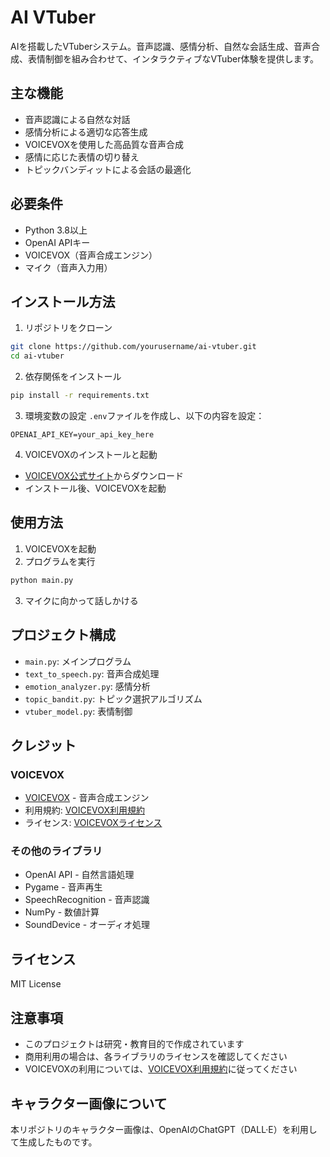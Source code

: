 # AI VTuber

AIを搭載したVTuberシステム。音声認識、感情分析、自然な会話生成、音声合成、表情制御を組み合わせて、インタラクティブなVTuber体験を提供します。

## 主な機能

- 音声認識による自然な対話
- 感情分析による適切な応答生成
- VOICEVOXを使用した高品質な音声合成
- 感情に応じた表情の切り替え
- トピックバンディットによる会話の最適化

## 必要条件

- Python 3.8以上
- OpenAI APIキー
- VOICEVOX（音声合成エンジン）
- マイク（音声入力用）

## インストール方法

1. リポジトリをクローン
```bash
git clone https://github.com/yourusername/ai-vtuber.git
cd ai-vtuber
```

2. 依存関係をインストール
```bash
pip install -r requirements.txt
```

3. 環境変数の設定
`.env`ファイルを作成し、以下の内容を設定：
```
OPENAI_API_KEY=your_api_key_here
```

4. VOICEVOXのインストールと起動
- [VOICEVOX公式サイト](https://voicevox.hiroshiba.jp/)からダウンロード
- インストール後、VOICEVOXを起動

## 使用方法

1. VOICEVOXを起動
2. プログラムを実行
```bash
python main.py
```
3. マイクに向かって話しかける

## プロジェクト構成

- `main.py`: メインプログラム
- `text_to_speech.py`: 音声合成処理
- `emotion_analyzer.py`: 感情分析
- `topic_bandit.py`: トピック選択アルゴリズム
- `vtuber_model.py`: 表情制御

## クレジット

### VOICEVOX
- [VOICEVOX](https://voicevox.hiroshiba.jp/) - 音声合成エンジン
- 利用規約: [VOICEVOX利用規約](https://voicevox.hiroshiba.jp/term/)
- ライセンス: [VOICEVOXライセンス](https://github.com/VOICEVOX/voicevox/blob/master/LICENSE)

### その他のライブラリ
- OpenAI API - 自然言語処理
- Pygame - 音声再生
- SpeechRecognition - 音声認識
- NumPy - 数値計算
- SoundDevice - オーディオ処理

## ライセンス

MIT License

## 注意事項

- このプロジェクトは研究・教育目的で作成されています
- 商用利用の場合は、各ライブラリのライセンスを確認してください
- VOICEVOXの利用については、[VOICEVOX利用規約](https://voicevox.hiroshiba.jp/term/)に従ってください

## キャラクター画像について

本リポジトリのキャラクター画像は、OpenAIのChatGPT（DALL·E）を利用して生成したものです。 